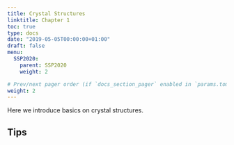 ```yaml
---
title: Crystal Structures
linktitle: Chapter 1
toc: true
type: docs
date: "2019-05-05T00:00:00+01:00"
draft: false
menu:
  SSP2020:
    parent: SSP2020
    weight: 2

# Prev/next pager order (if `docs_section_pager` enabled in `params.toml`)
weight: 2
---
```


Here we introduce basics on crystal structures.

## Tips


